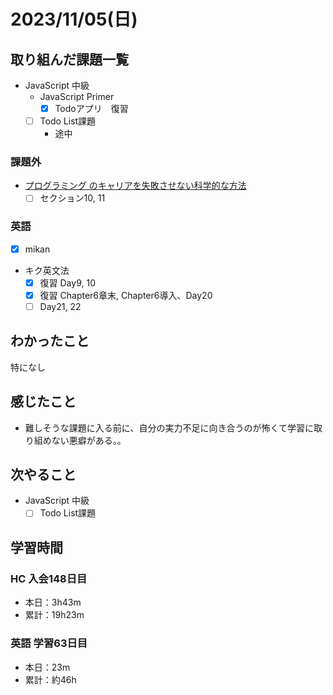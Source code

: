 # 2023/11/05(日)

## 取り組んだ課題一覧

- JavaScript 中級
  - JavaScript Primer
    - [x] Todoアプリ　復習
  - [ ] Todo List課題
    - 途中

### 課題外

- [プログラミング のキャリアを失敗させない科学的な方法](https://www.udemy.com/course/careerup/)
  - [ ] セクション10, 11

### 英語

- [x] mikan

- キク英文法
  - [x] 復習 Day9, 10
  - [x] 復習 Chapter6章末, Chapter6導入、Day20
  - [ ] Day21, 22

## わかったこと

特になし

## 感じたこと

- 難しそうな課題に入る前に、自分の実力不足に向き合うのが怖くて学習に取り組めない悪癖がある。。

## 次やること

- JavaScript 中級
  - [ ] Todo List課題

## 学習時間

### HC 入会148日目

- 本日：3h43m
- 累計：19h23m

### 英語 学習63日目

- 本日：23m
- 累計：約46h

